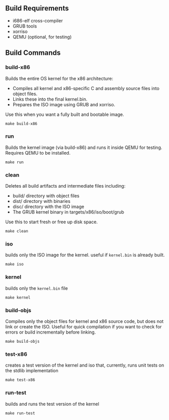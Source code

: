 ## Build Requirements
- i686-elf cross-compiler
- GRUB tools
- xorriso
- QEMU (optional, for testing)

## Build Commands
### build-x86
Builds the entire OS kernel for the x86 architecture:
* Compiles all kernel and x86-specific C and assembly source files into object files.
* Links these into the final kernel.bin.
* Prepares the ISO image using GRUB and xorriso. 

Use this when you want a fully built and bootable image.
```
make build-x86
```
### run
Builds the kernel image (via build-x86) and runs it inside QEMU for testing.
Requires QEMU to be installed.
```
make run
```
### clean
Deletes all build artifacts and intermediate files including:
* build/ directory with object files
* dist/ directory with binaries
* disc/ directory with the ISO image
* The GRUB kernel binary in targets/x86/iso/boot/grub

Use this to start fresh or free up disk space.
```
make clean
```
### iso
builds only the ISO image for the kernel.
useful if `kernel.bin` is already built.
```
make iso
```
### kernel
builds only the `kernel.bin` file
```
make kernel
```
### build-objs
Compiles only the object files for kernel and x86 source code, but does not link or create the ISO.
Useful for quick compilation if you want to check for errors or build incrementally before linking.
```
make build-objs
```

### test-x86
creates a test version of the kernel and iso that, currently, runs unit tests on the stdlib implementation 
```
make test-x86
```

### run-test
builds and runs the test version of the kernel
```
make run-test
```